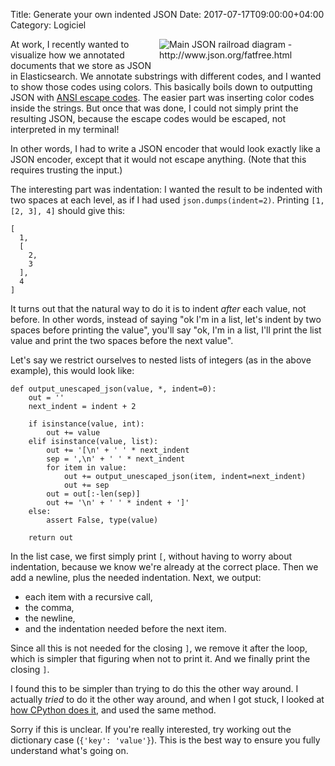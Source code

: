 Title: Generate your own indented JSON
Date: 2017-07-17T09:00:00+04:00
Category: Logiciel

<img alt="Main JSON railroad diagram - http://www.json.org/fatfree.html" src="{filename}/images/json_value.gif" style="float: right; max-width:50%; max-height: 300px; height:auto; padding: 0 1em 1em 0"/>

At work, I recently wanted to visualize how we annotated documents
that we store as JSON in Elasticsearch. We annotate substrings with
different codes, and I wanted to show those codes using colors. This
basically boils down to outputting JSON with [ANSI escape
codes](https://en.wikipedia.org/wiki/ANSI_escape_code). The easier
part was inserting color codes inside the strings. But once that was
done, I could not simply print the resulting JSON, because the escape
codes would be escaped, not interpreted in my terminal!

In other words, I had to write a JSON encoder that would look exactly
like a JSON encoder, except that it would not escape anything. (Note
that this requires trusting the input.)

The interesting part was indentation: I wanted the result to be
indented with two spaces at each level, as if I had used
`json.dumps(indent=2)`. Printing `[1, [2, 3], 4]` should give this:

```
[
  1,
  [
    2,
    3
  ],
  4
]
```

It turns out that the natural way to do it is to indent *after* each
value, not before. In other words, instead of saying "ok I'm in a
list, let's indent by two spaces before printing the value", you'll
say "ok, I'm in a list, I'll print the list value and print the two
spaces before the next value".

Let's say we restrict ourselves to nested lists of integers (as
in the above example), this would look like:

```
def output_unescaped_json(value, *, indent=0):
    out = ''
    next_indent = indent + 2

    if isinstance(value, int):
        out += value
    elif isinstance(value, list):
        out += '[\n' + ' ' * next_indent
        sep = ',\n' + ' ' * next_indent
        for item in value:
            out += output_unescaped_json(item, indent=next_indent)
            out += sep
        out = out[:-len(sep)]
        out += '\n' + ' ' * indent + ']'
    else:
        assert False, type(value)

    return out
```

In the list case, we first simply print `[`, without having to worry
about indentation, because we know we're already at the correct place.
Then we add a newline, plus the needed indentation. Next, we output:

 * each item with a recursive call,
 * the comma,
 * the newline,
 * and the indentation needed before the next item.

Since all this is not needed for the closing `]`, we remove it after
the loop, which is simpler that figuring when not to print it. And we
finally print the closing `]`.

I found this to be simpler than trying to do this the other way
around. I actually *tried* to do it the other way around, and when I
got stuck, I looked at [how CPython does
it](https://github.com/python/cpython/blob/master/Lib/json/encoder.py),
and used the same method.

Sorry if this is unclear. If you're really interested, try working out
the dictionary case (`{'key': 'value'}`). This is the best way to
ensure you fully understand what's going on.

<!-- vim: spelllang=en
-->
